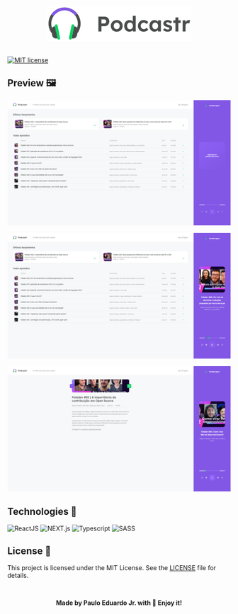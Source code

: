 <center><img src="github/logo.svg" title="Podcastr" alt="Podcastr"></center>

<br/>

[![MIT license](https://img.shields.io/badge/License-MIT-blue.svg)](https://lbesson.mit-license.org/)


## Preview :framed_picture:

![TELA 1](github/preview1.png "TELA 1")

![TELA 1](github/preview2.png "TELA 2")

![TELA 1](github/preview3.png "TELA 3")


## Technologies :microscope:

![ReactJS](https://img.shields.io/badge/React-20232A?style=for-the-badge&logo=react&logoColor=61DAFB "ReactJS")
![NEXT.js](https://img.shields.io/badge/next.js-000000?style=for-the-badge&logo=nextdotjs&logoColor=white "NEXT.js")
![Typescript](https://img.shields.io/badge/TypeScript-007ACC?style=for-the-badge&logo=typescript&logoColor=white "Typescript")
![SASS](https://img.shields.io/badge/Sass-CC6699?style=for-the-badge&logo=sass&logoColor=white "SASS")


## License 📝

This project is licensed under the MIT License. See the [LICENSE](https://github.com/josepholiveira/podcastr/blob/main/LICENSE "LICENSE") file for details.



<br/>

**<center>Made by Paulo Eduardo Jr. with ​💜 Enjoy it!</center>**
